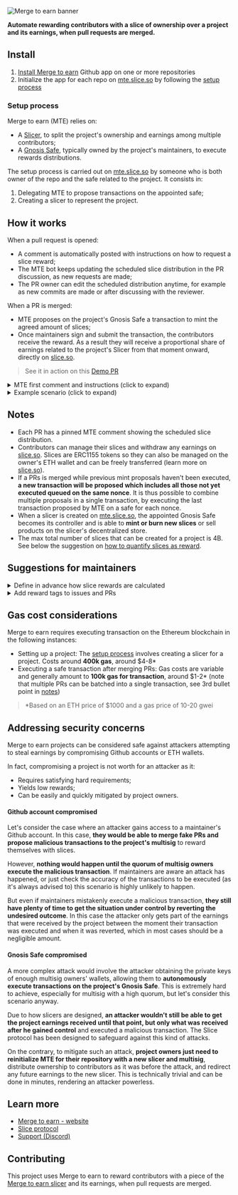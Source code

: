 ![Merge to earn banner](/public/twitter_card.jpg)

**Automate rewarding contributors with a slice of ownership over a project and its earnings, when pull requests are merged.**

## Install

1. [Install Merge to earn](https://github.com/apps/merge-to-earn/installations/new/) Github app on one or more repositories
2. Initialize the app for each repo on [mte.slice.so](https://mte.slice.so) by following the [setup process](#setup-process)

### Setup process

Merge to earn (MTE) relies on:

- A [Slicer](https://slice.so), to split the project's ownership and earnings among multiple contributors;
- A [Gnosis Safe](https://gnosis-safe.io/app), typically owned by the project's maintainers, to execute rewards distributions.

The setup process is carried out on [mte.slice.so](https://mte.slice.so) by someone who is both owner of the repo and the safe related to the project. It consists in:

1. Delegating MTE to propose transactions on the appointed safe;
2. Creating a slicer to represent the project.

## How it works

When a pull request is opened:

- A comment is automatically posted with instructions on how to request a slice reward;
- The MTE bot keeps updating the scheduled slice distribution in the PR discussion, as new requests are made;
- The PR owner can edit the scheduled distribution anytime, for example as new commits are made or after discussing with the reviewer.

When a PR is merged:

- MTE proposes on the project's Gnosis Safe a transaction to mint the agreed amount of slices;
- Once maintainers sign and submit the transaction, the contributors receive the reward. As a result they will receive a proportional share of earnings related to the project's Slicer from that moment onward, directly on [slice.so](https://slice.so).

> See it in action on this [Demo PR](https://github.com/slice-so/merge-to-earn/pull/4)

<details>
<summary>MTE first comment and instructions (click to expand)</summary>
<img src='/public/main.png'/>
</details>

<details>
<summary>Example scenario (click to expand)</summary>

- A project starts with 1000 slices to each of its 5 creators, for their initial work. The creators share equal ownership over the project's slicer, and those who act as maintainers are also owners of the Gnosis Safe which approves new slice distributions.

  > Any payment sent to the slicer at this stage will be split equally between creators (20% each).

- A new contributor opens a PR and asks for 500 slices for its work. Once the PR is merged and the transaction is submitted on the safe, slices are minted to its wallet.
  > Any payment sent to the slicer at this stage will be split: ~9% to the contributor, ~18% to each project creator

As a result, **contributors are retributed proportionally to their work and receive earnings based on when their PRs were merged.**

Everything is handled transparently on-chain, while Github settings and permissions can be used to customize what happens between opening and merging a PR.

</details>

## Notes

- Each PR has a pinned MTE comment showing the scheduled slice distribution.
- Contributors can manage their slices and withdraw any earnings on [slice.so](https://slice.so). Slices are ERC1155 tokens so they can also be managed on the owner's ETH wallet and can be freely transferred (learn more on [slice.so](https://slice.so)).
- If a PRs is merged while previous mint proposals haven&apos;t been executed, **a new transaction will be proposed which includes all those not yet executed queued on the same nonce**. It is thus possible to combine multiple proposals in a single transaction, by executing the last transaction proposed by MTE on a safe for each nonce.
- When a slicer is created on [mte.slice.so](https://mte.slice.so), the appointed Gnosis Safe becomes its controller and is able to **mint or burn new slices** or sell products on the slicer's decentralized store.
- The max total number of slices that can be created for a project is 4B. See below the suggestion on [how to quantify slices as reward](#how-many-slices-to-give-when-merging-prs).

## Suggestions for maintainers

<details>
<summary>Define in advance how slice rewards are calculated</summary>

- We suggest rewarding 1 slice for 1$ value of work, or something like that. This greatly facilitates estimating how many slices to give to initial and future contributors.

</details>

<details>
<summary>Add reward tags to issues and PRs</summary>

- To incentivise and prioritise contributions, you can add tags to issues and PRs to signal the potential reward for contributors.

</details>

## Gas cost considerations

Merge to earn requires executing transaction on the Ethereum blockchain in the following instances:

- Setting up a project: The [setup process](#setup-process) involves creating a slicer for a project. Costs around **400k gas**, around $4-8\*
- Executing a safe transaction after merging PRs: Gas costs are variable and generally amount to **100k gas for transaction**, around $1-2\* (note that multiple PRs can be batched into a single transaction, see 3rd bullet point in [notes](#notes))

> \*Based on an ETH price of $1000 and a gas price of 10-20 gwei

## Addressing security concerns

Merge to earn projects can be considered safe against attackers attempting to steal earnings by compromising Github accounts or ETH wallets.

In fact, compromising a project is not worth for an attacker as it:

- Requires satisfying hard requirements;
- Yields low rewards;
- Can be easily and quickly mitigated by project owners.

#### Github account compromised

Let's consider the case where an attacker gains access to a maintainer's Github account. In this case, **they would be able to merge fake PRs and propose malicious transactions to the project's multisig** to reward themselves with slices.

However, **nothing would happen until the quorum of multisig owners execute the malicious transaction**. If maintainers are aware an attack has happened, or just check the accuracy of the transactions to be executed (as it's always advised to) this scenario is highly unlikely to happen.

But even if maintainers mistakenly execute a malicious transaction, **they still have plenty of time to get the situation under control by reverting the undesired outcome**. In this case the attacker only gets part of the earnings that were received by the project between the moment their transaction was executed and when it was reverted, which in most cases should be a negligible amount.

#### Gnosis Safe compromised

A more complex attack would involve the attacker obtaining the private keys of enough multisig owners' wallets, allowing them to **autonomously execute transactions on the project's Gnosis Safe**. This is extremely hard to achieve, especially for multisig with a high quorum, but let's consider this scenario anyway.

Due to how slicers are designed, **an attacker wouldn't still be able to get the project earnings received until that point, but only what was received after he gained control** and executed a malicious transaction. The Slice protocol has been designed to safeguard against this kind of attacks.

On the contrary, to mitigate such an attack, **project owners just need to reinitialize MTE for their repository with a new slicer and multisig**, distribute ownership to contributors as it was before the attack, and redirect any future earnings to the new slicer. This is technically trivial and can be done in minutes, rendering an attacker powerless.

## Learn more

- [Merge to earn - website](https://mte.slice.so)
- [Slice protocol](https://slice.so)
- [Support (Discord)](https://discord.gg/c7puDHjgMU)

## Contributing

This project uses Merge to earn to reward contributors with a piece of the [Merge to earn slicer](https://slice.so/slicer/23) and its earnings, when pull requests are merged.
